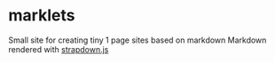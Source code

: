 # marklets

Small site for creating tiny 1 page sites based on markdown 
Markdown rendered with [strapdown.js](http://strapdownjs.com/)
